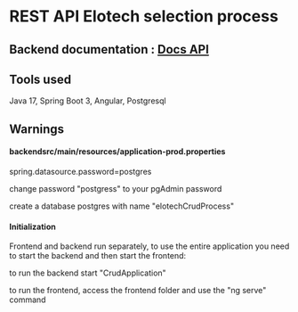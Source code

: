 # REST API Elotech selection process

## Backend documentation : [Docs API](https://github.com/ViniciusMVilela/elotechSeletive/blob/main/backend/readme.md)

## Tools used

Java 17, Spring Boot 3, Angular, Postgresql

## Warnings

#### backendsrc/main/resources/application-prod.properties

spring.datasource.password=postgres

change password "postgress" to your pgAdmin password

create a database postgres with name "elotechCrudProcess"

#### Initialization

Frontend and backend run separately, to use the entire application you need to start the backend and then start the frontend:

to run the backend start "CrudApplication"

to run the frontend, access the frontend folder and use the "ng serve" command
